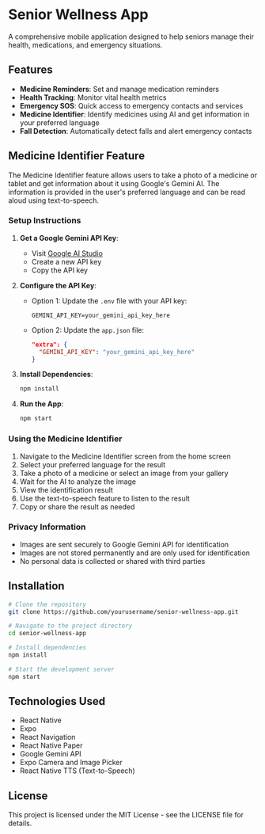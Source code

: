 # Senior Wellness App

A comprehensive mobile application designed to help seniors manage their health, medications, and emergency situations.

## Features

- **Medicine Reminders**: Set and manage medication reminders
- **Health Tracking**: Monitor vital health metrics
- **Emergency SOS**: Quick access to emergency contacts and services
- **Medicine Identifier**: Identify medicines using AI and get information in your preferred language
- **Fall Detection**: Automatically detect falls and alert emergency contacts

## Medicine Identifier Feature

The Medicine Identifier feature allows users to take a photo of a medicine or tablet and get information about it using Google's Gemini AI. The information is provided in the user's preferred language and can be read aloud using text-to-speech.

### Setup Instructions

1. **Get a Google Gemini API Key**:
   - Visit [Google AI Studio](https://makersuite.google.com/app/apikey)
   - Create a new API key
   - Copy the API key

2. **Configure the API Key**:
   - Option 1: Update the `.env` file with your API key:
     ```
     GEMINI_API_KEY=your_gemini_api_key_here
     ```
   - Option 2: Update the `app.json` file:
     ```json
     "extra": {
       "GEMINI_API_KEY": "your_gemini_api_key_here"
     }
     ```

3. **Install Dependencies**:
   ```bash
   npm install
   ```

4. **Run the App**:
   ```bash
   npm start
   ```

### Using the Medicine Identifier

1. Navigate to the Medicine Identifier screen from the home screen
2. Select your preferred language for the result
3. Take a photo of a medicine or select an image from your gallery
4. Wait for the AI to analyze the image
5. View the identification result
6. Use the text-to-speech feature to listen to the result
7. Copy or share the result as needed

### Privacy Information

- Images are sent securely to Google Gemini API for identification
- Images are not stored permanently and are only used for identification
- No personal data is collected or shared with third parties

## Installation

```bash
# Clone the repository
git clone https://github.com/yourusername/senior-wellness-app.git

# Navigate to the project directory
cd senior-wellness-app

# Install dependencies
npm install

# Start the development server
npm start
```

## Technologies Used

- React Native
- Expo
- React Navigation
- React Native Paper
- Google Gemini API
- Expo Camera and Image Picker
- React Native TTS (Text-to-Speech)

## License

This project is licensed under the MIT License - see the LICENSE file for details.
